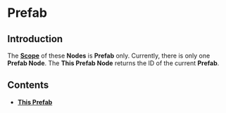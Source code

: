 # Prefab

## Introduction

The [**Scope**](../overview.md#scopes) of these **Nodes** is **Prefab** only. Currently, there is only one **Prefab Node**. The **This Prefab Node** returns the ID of the current **Prefab**.

## Contents

* [**This Prefab**](thisprefab.md)